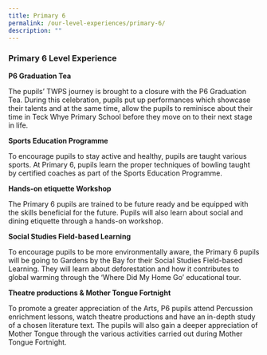 ```yaml
---
title: Primary 6
permalink: /our-level-experiences/primary-6/
description: ""
---
```

### Primary 6 Level Experience

**P6 Graduation Tea** 

The pupils’ TWPS journey is brought to a closure with the P6 Graduation Tea. During this celebration, pupils put up performances which showcase their talents and at the same time, allow the pupils to reminisce about their time in Teck Whye Primary School before they move on to their next stage in life.

**Sports Education Programme**

To encourage pupils to stay active and healthy, pupils are taught various sports. At Primary 6, pupils learn the proper techniques of bowling taught by certified coaches as part of the Sports Education Programme.

**Hands-on etiquette Workshop**

The Primary 6 pupils are trained to be future ready and be equipped with the skills beneficial for the future. Pupils will also learn about social and dining etiquette through a hands-on workshop.

**Social Studies Field-based Learning**

To encourage pupils to be more environmentally aware, the Primary 6 pupils will be going to Gardens by the Bay for their Social Studies Field-based Learning. They will learn about deforestation and how it contributes to global warming through the ‘Where Did My Home Go’ educational tour.

**Theatre productions & Mother Tongue Fortnight**

To promote a greater appreciation of the Arts, P6 pupils attend Percussion enrichment lessons, watch theatre productions and have an in-depth study of a chosen literature text. The pupils will also gain a deeper appreciation of Mother Tongue through the various activities carried out during Mother Tongue Fortnight.